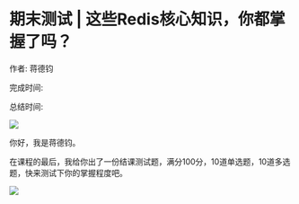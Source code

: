 # 期末测试 \| 这些Redis核心知识，你都掌握了吗？

作者: 蒋德钧

完成时间:

总结时间:

![](<https://static001.geekbang.org/resource/image/df/1e/df3c96c03eea73f4c7df02c32281b41e.jpg>)

<audio><source src="" type="audio/mpeg"></audio>

你好，我是蒋德钧。

在课程的最后，我给你出了一份结课测试题，满分100分，10道单选题，10道多选题，快来测试下你的掌握程度吧。

[![](<https://static001.geekbang.org/resource/image/28/a4/28d1be62669b4f3cc01c36466bf811a4.png?wh=1142*201>)](<http://time.geekbang.org/quiz/intro?act_id=236&exam_id=815>)

<!-- [[[read_end]]] -->

